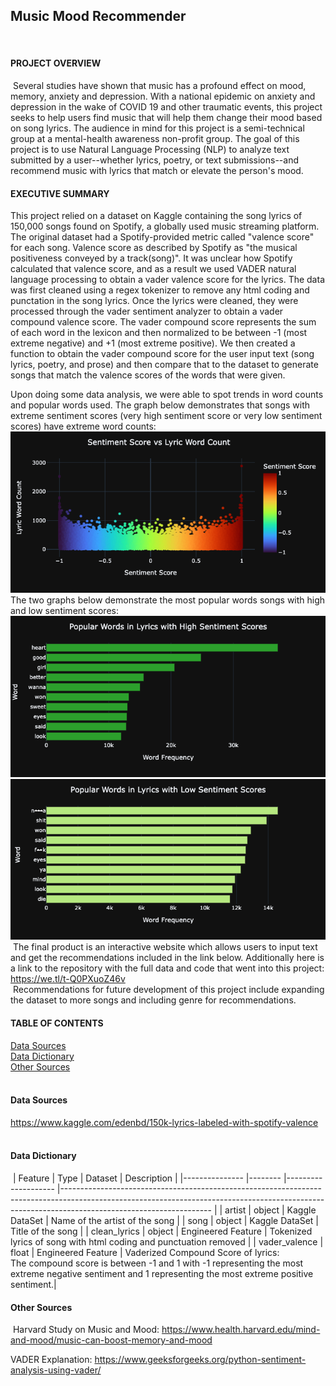 ## Music Mood Recommender
​
#### PROJECT OVERVIEW
​
Several studies have shown that music has a profound effect on mood, memory, anxiety and depression.  With a national epidemic on anxiety and depression in the wake of COVID 19 and other traumatic events, this project seeks to help users find music that will help them change their mood based on song lyrics. The audience in mind for this project is a semi-technical group at a mental-health awareness non-profit group. The goal of this project is to use Natural Language Processing (NLP) to analyze text submitted by a user--whether lyrics, poetry, or text submissions--and recommend music with lyrics that match or elevate the person's mood. 
​
#### EXECUTIVE SUMMARY
This project relied on a dataset on Kaggle containing the song lyrics of 150,000 songs found on Spotify, a globally used music streaming platform. The original dataset had a Spotify-provided metric called "valence score" for each song. Valence score as described by Spotify as "the musical positiveness conveyed by a track(song)". It was unclear how Spotify calculated that valence score, and as a result we used VADER natural language processing to obtain a vader valence score for the lyrics. The data was first cleaned using a regex tokenizer to remove any html coding and punctation in the song lyrics. Once the lyrics were cleaned, they were processed through the vader sentiment analyzer to obtain a vader compound valence score.  The vader compound score represents the sum of each word in the lexicon and then normalized to be between -1 (most extreme negative) and +1 (most extreme positive). We then created a function to obtain the vader compound score for the user input text (song lyrics, poetry, and prose) and then compare that to the dataset to generate songs that match the valence scores of the words that were given.  

Upon doing some data analysis, we were able to spot trends in word counts and popular words used. The graph below demonstrates that songs with extreme sentiment scores (very high sentiment score or very low sentiment scores) have extreme word counts:
![Sentiment Score vs Lyric Word Count](images/sentiment_image.png)
The two graphs below demonstrate the most popular words songs with high and low sentiment scores:
![Sentiment Score vs Lyric Word Count](images/pop-words-in-lyrics-high-sentiment.png)
![Sentiment Score vs Lyric Word Count](images/pop-words-in-lyrics-low-sentiment.png)
​
The final product is an interactive website which allows users to input text and get the recommendations included in the link below. Additionally here is a link to the repository with the full data and code that went into this project: <a href>https://we.tl/t-Q0PXuoZ46v</a> <br>
​
Recommendations for future development of this project include expanding the dataset to more songs and including genre for recommendations.
​
​
#### TABLE OF CONTENTS
[Data Sources](#data-sources)<br>
[Data Dictionary](#data-dictionary)<br>
[Other Sources](#sources)<br>
​
#### Data Sources
<a href>https://www.kaggle.com/edenbd/150k-lyrics-labeled-with-spotify-valence</a> <br>
​
#### Data Dictionary
​
| Feature       	| Type   	| Dataset            	| Description                                                                                                                                                                                     	|
|---------------	|--------	|--------------------	|-------------------------------------------------------------------------------------------------------------------------------------------------------------------------------------------------	|
| artist        	| object 	| Kaggle DataSet     	| Name of the artist of the song                                                                                                                                                                  	|
| song          	| object 	| Kaggle DataSet     	| Title of the song                                                                                                                                                                               	|
| clean_lyrics  	| object 	| Engineered Feature 	| Tokenized lyrics of song with html coding and punctuation removed                                                                                                                               	|
| vader_valence 	| float  	| Engineered Feature 	| Vaderized Compound Score of lyrics:<br>The compound score is between -1 and 1 with -1 representing the most extreme negative sentiment and 1 representing the most extreme positive sentiment.|
​
#### Other Sources
​
Harvard Study on Music and Mood: <a href>https://www.health.harvard.edu/mind-and-mood/music-can-boost-memory-and-mood</a><br> 

VADER Explanation: <a href>https://www.geeksforgeeks.org/python-sentiment-analysis-using-vader/</a><br>
